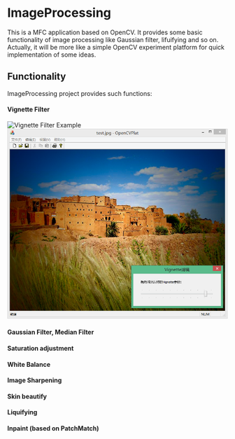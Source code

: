 ImageProcessing
================
This is a MFC application based on OpenCV. It provides some basic functionality of image processing like Gaussian filter,  lifuifying and so on. Actually, it will be more like a simple OpenCV experiment platform for quick implementation of some ideas.

Functionality
-----------------
ImageProcessing project provides such functions:

#### Vignette Filter

![Vignette Filter Example](/images/pppp.PNG "Before Processing")
![Vignette Filter Example](/images/p.PNG "After Processing")

#### Gaussian Filter, Median Filter

#### Saturation adjustment

#### White Balance

#### Image Sharpening

#### Skin beautify

#### Liquifying

#### Inpaint (based on PatchMatch)
